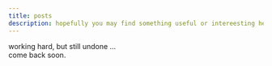 ```yaml
---
title: posts
description: hopefully you may find something useful or intereesting here!
---
```


working hard, but still undone ...  
come back soon.  
